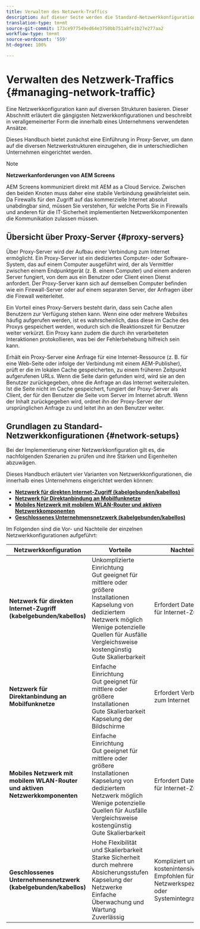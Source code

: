 ```yaml
---
title: Verwalten des Netzwerk-Traffics
description: Auf dieser Seite werden die Standard-Netzwerkkonfigurationen sowie die Verwaltung des Netzwerk-Traffics beschrieben.
translation-type: tm+mt
source-git-commit: 173ce977549ed64e3750bb751a8fe1b27e277aa2
workflow-type: tm+mt
source-wordcount: '559'
ht-degree: 100%

---
```



# Verwalten des Netzwerk-Traffics {#managing-network-traffic}

Eine Netzwerkkonfiguration kann auf diversen Strukturen basieren. Dieser Abschnitt erläutert die gängigsten Netzwerkkonfigurationen und beschreibt in verallgemeinerter Form die innerhalb eines Unternehmens verwendeten Ansätze.

Dieses Handbuch bietet zunächst eine Einführung in Proxy-Server, um dann auf die diversen Netzwerkstrukturen einzugehen, die in unterschiedlichen Unternehmen eingerichtet werden.

>[!NOTE]
>
>**Netzwerkanforderungen von AEM Screens**
>
>AEM Screens kommuniziert direkt mit AEM as a Cloud Service. Zwischen den beiden Knoten muss daher eine stabile Verbindung gewährleistet sein. Da Firewalls für den Zugriff auf das kommerzielle Internet absolut unabdingbar sind, müssen Sie verstehen, für welche Ports Sie in Firewalls und anderen für die IT-Sicherheit implementierten Netzwerkkomponenten die Kommunikation zulassen müssen.

## Übersicht über Proxy-Server {#proxy-servers}

Über Proxy-Server wird der Aufbau einer Verbindung zum Internet ermöglicht. Ein Proxy-Server ist ein dediziertes Computer- oder Software-System, das auf einem Computer ausgeführt wird, der als Vermittler zwischen einem Endpunktgerät (z. B. einem Computer) und einem anderen Server fungiert, von dem aus ein Benutzer oder Client einen Dienst anfordert. Der Proxy-Server kann sich auf demselben Computer befinden wie ein Firewall-Server oder auf einem separaten Server, der Anfragen über die Firewall weiterleitet.

Ein Vorteil eines Proxy-Servers besteht darin, dass sein Cache allen Benutzern zur Verfügung stehen kann. Wenn eine oder mehrere Websites häufig aufgerufen werden, ist es wahrscheinlich, dass diese im Cache des Proxys gespeichert werden, wodurch sich die Reaktionszeit für Benutzer weiter verkürzt. Ein Proxy kann zudem die durch ihn verarbeiteten Interaktionen protokollieren, was bei der Fehlerbehebung hilfreich sein kann.

Erhält ein Proxy-Server eine Anfrage für eine Internet-Ressource (z. B. für eine Web-Seite oder infolge der Verbindung mit einem AEM-Publisher), prüft er die im lokalen Cache gespeicherten, zu einem früheren Zeitpunkt aufgerufenen URLs. Wenn die Seite darin gefunden wird, wird sie an den Benutzer zurückgegeben, ohne die Anfrage an das Internet weiterzuleiten. Ist die Seite nicht im Cache gespeichert, fungiert der Proxy-Server als Client, der für den Benutzer die Seite vom Server im Internet abruft. Wenn der Inhalt zurückgegeben wird, ordnet ihn der Proxy-Server der ursprünglichen Anfrage zu und leitet ihn an den Benutzer weiter.

## Grundlagen zu Standard-Netzwerkkonfigurationen {#network-setups}

Bei der Implementierung einer Netzwerkkonfiguration gilt es, die nachfolgenden Szenarien zu prüfen und ihre Stärken und Eigenheiten abzuwägen.

Dieses Handbuch erläutert vier Varianten von Netzwerkkonfigurationen, die innerhalb eines Unternehmens eingerichtet werden können:

* **[Netzwerk für direkten Internet-Zugriff (kabelgebunden/kabellos)](/help/using/direct-internet-network.md)**
* **[Netzwerk für Direktanbindung an Mobilfunknetze](/help/using/mobile-network.md)**
* **[Mobiles Netzwerk mit mobilem WLAN-Router und aktiven Netzwerkkomponenten](/help/using/mobile-network-router.md)**
* **[Geschlossenes Unternehmensnetzwerk (kabelgebunden/kabellos)](/help/using/enclosed-corporate-network.md)**

Im Folgenden sind die Vor- und Nachteile der einzelnen Netzwerkkonfigurationen aufgeführt:

| Netzwerkkonfiguration | Vorteile | Nachteile |
|--- |--- |--- |
| **Netzwerk für direkten Internet-Zugriff (kabelgebunden/kabellos)** | Unkomplizierte Einrichtung<br>Gut geeignet für mittlere oder größere Installationen<br>Kapselung von dediziertem Netzwerk möglich<br>Wenige potenzielle Quellen für Ausfälle<br>Vergleichsweise kostengünstig<br>Gute Skalierbarkeit | Erfordert Daten-Abo für Internet-Zugang |
| **Netzwerk für Direktanbindung an Mobilfunknetze** | Einfache Einrichtung<br>Gut geeignet für mittlere oder größere Installationen<br>Gute Skalierbarkeit<br>Kapselung der Bildschirme | Erfordert Verbindung zum Internet |
| **Mobiles Netzwerk mit mobilem WLAN-Router und aktiven Netzwerkkomponenten** | Einfache Einrichtung<br>Gut geeignet für mittlere oder größere Installationen<br>Kapselung von dediziertem Netzwerk möglich<br>Wenige potenzielle Quellen für Ausfälle<br>Vergleichsweise kostengünstig<br>Gute Skalierbarkeit | Erfordert Daten-Abo für Internet-Zugang |
| **Geschlossenes Unternehmensnetzwerk (kabelgebunden/kabellos)** | Hohe Flexibilität und Skalierbarkeit<br>Starke Sicherheit durch mehrere Absicherungsstufen<br>Kapselung der Netzwerke<br>Einfache Überwachung und Wartung<br>Zuverlässig | Kompliziert und kostenintensiv<br>Empfohlen für Netzwerkspezialisten oder Systemintegratoren |
